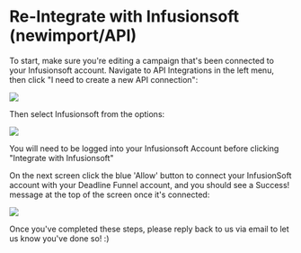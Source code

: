 # Re-Integrate with Infusionsoft \(newimport/API\)

To start, make sure you're editing a campaign that's been connected to your Infusionsoft account. Navigate to API Integrations in the left menu, then click "I need to create a new API connection":

![](https://s3.amazonaws.com/helpscout.net/docs/assets/53974d6ce4b0c76107b109d1/images/5a3bfe880428631938002c5d/file-MJ9wJ77gKc.png)

Then select Infusionsoft from the options:

![](https://s3.amazonaws.com/helpscout.net/docs/assets/53974d6ce4b0c76107b109d1/images/5a3bfea60428631938002c60/file-Ig6RwTFFzE.png)

You will need to be logged into your Infusionsoft Account before clicking "Integrate with Infusionsoft"

On the next screen click the blue 'Allow' button to connect your InfusionSoft account with your Deadline Funnel account, and you should see a Success! message at the top of the screen once it's connected:

![](http://d33v4339jhl8k0.cloudfront.net/docs/assets/53974d6ce4b0c76107b109d1/images/5955301b2c7d3a707d7b5077/file-jTBnQPQzou.gif)

Once you've completed these steps, please reply back to us via email to let us know you've done so! :\)


